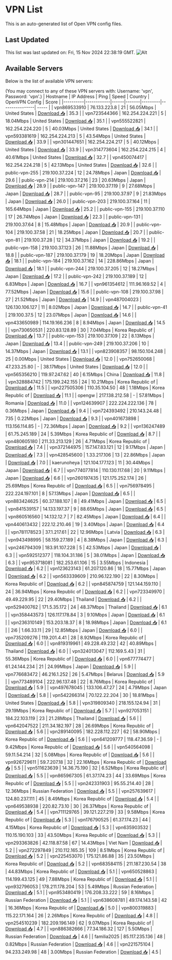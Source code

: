 # VPN List

This is an auto-generated list of Open VPN config files.

## Last Updated

This list was last updated on: Fri, 15 Nov 2024 22:38:19 GMT.
![Alt](https://repobeats.axiom.co/api/embed/186b98318ef1479477931607c1ad7d823f12451f.svg "Repobeats analytics image")

## Available Servers

Below is the list of available VPN servers:

(You may connect to any of these VPN servers with: Username: 'vpn', Password: 'vpn'.)
| Hostname | IP Address | Ping | Speed | Country | OpenVPN Config | Score |
|----------|------------|------|-------|---------|----------------| ----- |
| vpn869533910 | 76.133.223.8 | 21 | 56.05Mbps | United States | [Download 📥](./configs/server_0_US.ovpn) | 35.3 |
| vpn723544366 | 162.254.224.221 | 5 | 18.04Mbps | United States | [Download 📥](./configs/server_1_US.ovpn) | 35.1 |
| vpn555522821 | 162.254.224.220 | 5 | 40.03Mbps | United States | [Download 📥](./configs/server_2_US.ovpn) | 34.1 |
| vpn593381619 | 162.254.224.213 | 5 | 43.54Mbps | United States | [Download 📥](./configs/server_3_US.ovpn) | 33.9 |
| vpn301447651 | 162.254.224.217 | 5 | 40.12Mbps | United States | [Download 📥](./configs/server_4_US.ovpn) | 33.9 |
| vpn314773604 | 162.254.224.215 | 4 | 40.61Mbps | United States | [Download 📥](./configs/server_5_US.ovpn) | 32.7 |
| vpn450074417 | 162.254.224.218 | 5 | 42.13Mbps | United States | [Download 📥](./configs/server_6_US.ovpn) | 32.6 |
| public-vpn-255 | 219.100.37.224 | 12 | 24.78Mbps | Japan | [Download 📥](./configs/server_7_JP.ovpn) | 29.6 |
| public-vpn-214 | 219.100.37.216 | 23 | 20.63Mbps | Japan | [Download 📥](./configs/server_8_JP.ovpn) | 28.9 |
| public-vpn-147 | 219.100.37.119 | 9 | 27.68Mbps | Japan | [Download 📥](./configs/server_9_JP.ovpn) | 28.7 |
| public-vpn-95 | 219.100.37.97 | 9 | 21.83Mbps | Japan | [Download 📥](./configs/server_10_JP.ovpn) | 26.0 |
| public-vpn-203 | 219.100.37.164 | 11 | 165.64Mbps | Japan | [Download 📥](./configs/server_11_JP.ovpn) | 25.2 |
| public-vpn-155 | 219.100.37.110 | 17 | 26.74Mbps | Japan | [Download 📥](./configs/server_12_JP.ovpn) | 22.3 |
| public-vpn-131 | 219.100.37.64 | 8 | 15.48Mbps | Japan | [Download 📥](./configs/server_13_JP.ovpn) | 20.9 |
| public-vpn-104 | 219.100.37.58 | 21 | 18.25Mbps | Japan | [Download 📥](./configs/server_14_JP.ovpn) | 20.7 |
| public-vpn-81 | 219.100.37.28 | 12 | 34.37Mbps | Japan | [Download 📥](./configs/server_15_JP.ovpn) | 19.2 |
| public-vpn-158 | 219.100.37.123 | 26 | 11.88Mbps | Japan | [Download 📥](./configs/server_16_JP.ovpn) | 18.8 |
| public-vpn-187 | 219.100.37.179 | 19 | 18.20Mbps | Japan | [Download 📥](./configs/server_17_JP.ovpn) | 18.1 |
| public-vpn-184 | 219.100.37.162 | 14 | 228.86Mbps | Japan | [Download 📥](./configs/server_18_JP.ovpn) | 18.1 |
| public-vpn-244 | 219.100.37.205 | 12 | 18.27Mbps | Japan | [Download 📥](./configs/server_19_JP.ovpn) | 17.2 |
| public-vpn-242 | 219.100.37.189 | 12 | 6.83Mbps | Japan | [Download 📥](./configs/server_20_JP.ovpn) | 16.7 |
| vpn961354612 | 111.96.169.52 | 4 | 77.52Mbps | Japan | [Download 📥](./configs/server_21_JP.ovpn) | 15.6 |
| public-vpn-108 | 219.100.37.98 | 27 | 21.52Mbps | Japan | [Download 📥](./configs/server_22_JP.ovpn) | 14.9 |
| vpn487004023 | 126.130.106.127 | 11 | 8.02Mbps | Japan | [Download 📥](./configs/server_23_JP.ovpn) | 14.7 |
| public-vpn-41 | 219.100.37.5 | 12 | 23.07Mbps | Japan | [Download 📥](./configs/server_24_JP.ovpn) | 14.6 |
| vpn433650989 | 114.19.166.236 | 8 | 8.94Mbps | Japan | [Download 📥](./configs/server_25_JP.ovpn) | 14.5 |
| vpn730650531 | 220.83.128.89 | 30 | 7.04Mbps | Korea Republic of | [Download 📥](./configs/server_26_KR.ovpn) | 13.7 |
| public-vpn-153 | 219.100.37.109 | 22 | 8.13Mbps | Japan | [Download 📥](./configs/server_27_JP.ovpn) | 13.4 |
| public-vpn-249 | 219.100.37.206 | 10 | 14.37Mbps | Japan | [Download 📥](./configs/server_28_JP.ovpn) | 13.1 |
| vpn823908357 | 98.150.104.248 | 25 | 0.00Mbps | United States | [Download 📥](./configs/server_29_US.ovpn) | 12.0 |
| vpn752650068 | 47.233.25.80 | - | 38.17Mbps | United States | [Download 📥](./configs/server_30_US.ovpn) | 12.0 |
| vpn565356210 | 119.97.247.62 | 40 | 6.15Mbps | China | [Download 📥](./configs/server_31_CN.ovpn) | 11.8 |
| vpn328884742 | 175.199.242.155 | 24 | 10.21Mbps | Korea Republic of | [Download 📥](./configs/server_32_KR.ovpn) | 11.5 |
| vpn227505306 | 110.35.104.50 | 48 | 1.18Mbps | Korea Republic of | [Download 📥](./configs/server_33_KR.ovpn) | 11.1 |
| opengw | 217.138.212.58 | - | 57.81Mbps | Romania | [Download 📥](./configs/server_34_RO.ovpn) | 11.0 |
| vpn124639907 | 222.224.222.136 | 78 | 0.36Mbps | Japan | [Download 📥](./configs/server_35_JP.ovpn) | 9.4 |
| vpn724393492 | 210.143.24.48 | 735 | 0.22Mbps | Japan | [Download 📥](./configs/server_36_JP.ovpn) | 9.3 |
| vpn401673898 | 113.156.114.85 | - | 72.36Mbps | Japan | [Download 📥](./configs/server_37_JP.ovpn) | 9.2 |
| vpn136247489 | 61.75.245.189 | 24 | 5.39Mbps | Korea Republic of | [Download 📥](./configs/server_38_KR.ovpn) | 8.7 |
| vpn480605180 | 211.33.213.129 | 26 | 4.71Mbps | Korea Republic of | [Download 📥](./configs/server_39_KR.ovpn) | 7.4 |
| vpn372144975 | 157.147.83.121 | 12 | 9.17Mbps | Japan | [Download 📥](./configs/server_40_JP.ovpn) | 7.3 |
| vpn428545600 | 1.33.217.106 | 13 | 22.86Mbps | Japan | [Download 📥](./configs/server_41_JP.ovpn) | 7.0 |
| kaerunoheya | 121.104.177.123 | 11 | 30.44Mbps | Japan | [Download 📥](./configs/server_42_JP.ovpn) | 6.7 |
| vpn774077814 | 110.130.117.68 | 20 | 9.11Mbps | Japan | [Download 📥](./configs/server_43_JP.ovpn) | 6.6 |
| vpn260197435 | 121.175.252.174 | 26 | 25.69Mbps | Korea Republic of | [Download 📥](./configs/server_44_KR.ovpn) | 6.5 |
| vpn756978495 | 222.224.197.101 | 8 | 57.13Mbps | Japan | [Download 📥](./configs/server_45_JP.ovpn) | 6.5 |
| vpn883424625 | 60.37.188.107 | 8 | 49.41Mbps | Japan | [Download 📥](./configs/server_46_JP.ovpn) | 6.5 |
| vpn841539157 | 14.133.197.37 | 9 | 88.65Mbps | Japan | [Download 📥](./configs/server_47_JP.ovpn) | 6.5 |
| vpn860516560 | 14.132.12.7 | 7 | 82.45Mbps | Japan | [Download 📥](./configs/server_48_JP.ovpn) | 6.4 |
| vpn440613432 | 222.12.210.46 | 19 | 3.40Mbps | Japan | [Download 📥](./configs/server_49_JP.ovpn) | 6.4 |
| vpn781178523 | 37.1.217.61 | 22 | 12.96Mbps | Latvia | [Download 📥](./configs/server_50_LV.ovpn) | 6.3 |
| vpn943498995 | 58.159.27.189 | 4 | 8.38Mbps | Japan | [Download 📥](./configs/server_51_JP.ovpn) | 6.3 |
| vpn246794309 | 183.91.107.228 | 5 | 42.53Mbps | Japan | [Download 📥](./configs/server_52_JP.ovpn) | 6.3 |
| vpn592512377 | 118.104.31.186 | 5 | 38.01Mbps | Japan | [Download 📥](./configs/server_53_JP.ovpn) | 6.3 |
| vpn953718081 | 182.253.61.106 | 15 | 3.55Mbps | Indonesia | [Download 📥](./configs/server_54_ID.ovpn) | 6.2 |
| vpn123623143 | 61.207.120.86 | 18 | 15.77Mbps | Japan | [Download 📥](./configs/server_55_JP.ovpn) | 6.2 |
| vpn563339609 | 210.96.122.190 | 22 | 8.30Mbps | Korea Republic of | [Download 📥](./configs/server_56_KR.ovpn) | 6.2 |
| vpn845874759 | 121.144.159.110 | 24 | 36.94Mbps | Korea Republic of | [Download 📥](./configs/server_57_KR.ovpn) | 6.2 |
| vpn723349970 | 49.49.229.95 | 22 | 29.40Mbps | Thailand | [Download 📥](./configs/server_58_TH.ovpn) | 6.2 |
| vpn529400762 | 171.5.35.172 | 24 | 48.37Mbps | Thailand | [Download 📥](./configs/server_59_TH.ovpn) | 6.1 |
| vpn358443573 | 126.117.178.84 | 3 | 9.10Mbps | Japan | [Download 📥](./configs/server_60_JP.ovpn) | 6.1 |
| vpn236310149 | 153.203.18.37 | 8 | 18.98Mbps | Japan | [Download 📥](./configs/server_61_JP.ovpn) | 6.1 |
| 2i6 | 1.66.33.11 | 29 | 12.85Mbps | Japan | [Download 📥](./configs/server_62_JP.ovpn) | 6.0 |
| vpn735209276 | 119.201.4.41 | 28 | 8.92Mbps | Korea Republic of | [Download 📥](./configs/server_63_KR.ovpn) | 6.0 |
| vpn819319961 | 49.228.49.232 | 42 | 40.89Mbps | Thailand | [Download 📥](./configs/server_64_TH.ovpn) | 6.0 |
| vpn324013047 | 112.169.5.43 | 31 | 55.36Mbps | Korea Republic of | [Download 📥](./configs/server_65_KR.ovpn) | 6.0 |
| vpn677774477 | 61.24.144.234 | 21 | 24.99Mbps | Japan | [Download 📥](./configs/server_66_JP.ovpn) | 5.9 |
| vpn776683472 | 46.216.1.252 | 26 | 5.47Mbps | Belarus | [Download 📥](./configs/server_67_BY.ovpn) | 5.9 |
| vpn773489104 | 222.96.137.48 | 22 | 8.76Mbps | Korea Republic of | [Download 📥](./configs/server_68_KR.ovpn) | 5.9 |
| vpn497678045 | 133.106.47.27 | 24 | 4.79Mbps | Japan | [Download 📥](./configs/server_69_JP.ovpn) | 5.8 |
| vpn542266314 | 70.122.22.204 | 30 | 18.81Mbps | United States | [Download 📥](./configs/server_70_US.ovpn) | 5.8 |
| vpn319809340 | 218.155.124.94 | 31 | 29.19Mbps | Korea Republic of | [Download 📥](./configs/server_71_KR.ovpn) | 5.7 |
| vpn927053151 | 184.22.103.119 | 23 | 21.28Mbps | Thailand | [Download 📥](./configs/server_72_TH.ovpn) | 5.6 |
| vpn642047522 | 211.34.182.197 | 28 | 26.69Mbps | Korea Republic of | [Download 📥](./configs/server_73_KR.ovpn) | 5.6 |
| vpn289140095 | 182.228.112.227 | 62 | 58.90Mbps | Korea Republic of | [Download 📥](./configs/server_74_KR.ovpn) | 5.6 |
| vpn641209777 | 118.47.36.59 | - | 9.42Mbps | Korea Republic of | [Download 📥](./configs/server_75_KR.ovpn) | 5.6 |
| vpn540564098 | 59.11.54.214 | 32 | 5.08Mbps | Korea Republic of | [Download 📥](./configs/server_76_KR.ovpn) | 5.6 |
| vpn926729611 | 59.7.207.18 | 32 | 22.16Mbps | Korea Republic of | [Download 📥](./configs/server_77_KR.ovpn) | 5.5 |
| vpn511623639 | 14.36.75.190 | 32 | 6.52Mbps | Korea Republic of | [Download 📥](./configs/server_78_KR.ovpn) | 5.5 |
| vpn865967305 | 61.37.174.23 | 44 | 33.69Mbps | Korea Republic of | [Download 📥](./configs/server_79_KR.ovpn) | 5.5 |
| vpn242331903 | 95.55.214.40 | 28 | 12.36Mbps | Russian Federation | [Download 📥](./configs/server_80_RU.ovpn) | 5.5 |
| vpn257639617 | 124.80.237.111 | 45 | 8.49Mbps | Korea Republic of | [Download 📥](./configs/server_81_KR.ovpn) | 5.4 |
| vpn649538938 | 220.82.73.10 | 30 | 26.37Mbps | Korea Republic of | [Download 📥](./configs/server_82_KR.ovpn) | 5.4 |
| vpn711129765 | 39.121.227.219 | 33 | 9.58Mbps | Korea Republic of | [Download 📥](./configs/server_83_KR.ovpn) | 5.3 |
| vpn176790525 | 61.37.174.23 | 44 | 4.15Mbps | Korea Republic of | [Download 📥](./configs/server_84_KR.ovpn) | 5.3 |
| vpn635903532 | 110.15.190.103 | 33 | 43.50Mbps | Korea Republic of | [Download 📥](./configs/server_85_KR.ovpn) | 5.3 |
| vpn293363826 | 42.118.87.58 | 67 | 14.43Mbps | Viet Nam | [Download 📥](./configs/server_86_VN.ovpn) | 5.2 |
| vpn272297849 | 210.112.165.35 | 109 | 8.51Mbps | Korea Republic of | [Download 📥](./configs/server_87_KR.ovpn) | 5.2 |
| vpn225453070 | 175.121.86.88 | 35 | 23.50Mbps | Korea Republic of | [Download 📥](./configs/server_88_KR.ovpn) | 5.2 |
| vpn683584115 | 211.187.230.54 | 38 | 44.83Mbps | Korea Republic of | [Download 📥](./configs/server_89_KR.ovpn) | 5.1 |
| vpn650528863 | 114.199.43.125 | 49 | 7.88Mbps | Korea Republic of | [Download 📥](./configs/server_90_KR.ovpn) | 5.1 |
| vpn932796053 | 178.211.178.204 | 53 | 5.49Mbps | Russian Federation | [Download 📥](./configs/server_91_RU.ovpn) | 5.1 |
| vpn953480419 | 176.208.33.222 | 59 | 8.16Mbps | Russian Federation | [Download 📥](./configs/server_92_RU.ovpn) | 5.1 |
| vpn638608781 | 49.174.143.58 | 42 | 16.36Mbps | Korea Republic of | [Download 📥](./configs/server_93_KR.ovpn) | 5.0 |
| vpn800319883 | 115.22.171.164 | 26 | 2.26Mbps | Korea Republic of | [Download 📥](./configs/server_94_KR.ovpn) | 4.8 |
| vpn254510239 | 182.209.196.149 | 62 | 9.07Mbps | Korea Republic of | [Download 📥](./configs/server_95_KR.ovpn) | 4.7 |
| vpn886382666 | 77.34.186.32 | 127 | 5.50Mbps | Russian Federation | [Download 📥](./configs/server_96_RU.ovpn) | 4.6 |
| familia2025 | 85.117.235.136 | 48 | 0.82Mbps | Russian Federation | [Download 📥](./configs/server_97_RU.ovpn) | 4.6 |
| vpn221575104 | 94.233.249.98 | 48 | 3.00Mbps | Russian Federation | [Download 📥](./configs/server_98_RU.ovpn) | 4.5 |
